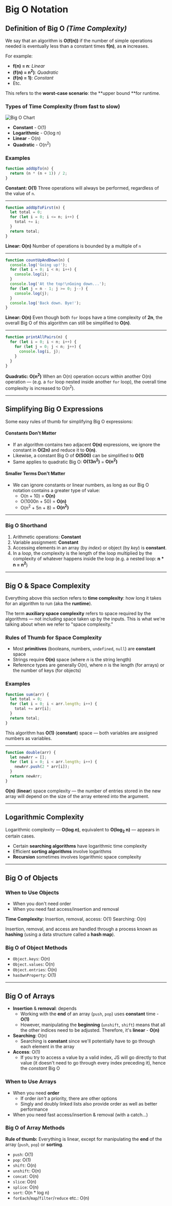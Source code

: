 # Big O Notation

## Definition of Big O _(Time Complexity)_

We say that an algorithm is **O(f(n))** if the number of simple operations needed is eventually less than a constant times **f(n)**, as **n** increases.

For example:

- **f(n) = n**: _Linear_
- **(f(n) = n<sup>2</sup>)**: _Quadratic_
- **(f(n) = 1)**: _Constant_
- Etc.

This refers to the **worst-case scenario**: the **upper bound **for runtime.

### Types of Time Complexity (from fast to slow)

![Big O Chart](https://external-content.duckduckgo.com/iu/?u=http%3A%2F%2Fmattjmatthias.co%2Fcontent%2Fimages%2Fbig-o-chart.png&f=1&nofb=1)

- **Constant** - O(1)
- **Logarithmic** - O(log n)
- **Linear** - O(n)
- **Quadratic** - O(n<sup>2</sup>)

### Examples

```javascript
function addUpTo(n) {
  return (n * (n + 1)) / 2;
}
```

**Constant: O(1)**
Three operations will always be performed, regardless of the value of `n`.

---

```javascript
function addUpToFirst(n) {
  let total = 0;
  for (let i = 0; i <= n; i++) {
    total += i;
  }
  return total;
}
```

**Linear: O(n)**
Number of operations is bounded by a multiple of `n`

---

```javascript
function countUpAndDown(n) {
  console.log('Going up!');
  for (let i = 0; i < n; i++) {
    console.log(i);
  }
  console.log('At the top!\nGoing down...');
  for (let j = n - 1; j >= 0; j--) {
    console.log(j);
  }
  console.log('Back down. Bye!');
}
```

**Linear: O(n)**
Even though both `for` loops have a time complexity of **2n**, the overall Big O of this algorithm can still be simplified to **O(n)**.

---

```javascript
function printAllPairs(n) {
  for (let i = 0; i < n; i++) {
    for (let j = 0; j < n; j++) {
      console.log(i, j);
    }
  }
}
```

**Quadratic: O(n<sup>2</sup>)**
When an O(n) operation occurs within another O(n) operation — (e.g. a `for` loop nested inside another `for` loop), the overall time complexity is increased to O(n<sup>2</sup>).

---

## Simplifying Big O Expressions

Some easy rules of thumb for simplifying Big O expressions:

#### Constants Don't Matter

- If an algorithm contains two adjacent **O(n)** expressions, we ignore the constant in **O(2n)** and reduce it to **O(n)**.
- Likewise, a constant Big O of **O(500)** can be simplified to **O(1)**
- Same applies to quadratic Big O: **O(13n<sup>2</sup>)** = **O(n<sup>2</sup>)**

#### Smaller Terms Don't Matter

- We can ignore constants or linear numbers, as long as our Big O notation contains a greater type of value:
  - O(n + 10) = **O(n)**
  - O(1000n + 50) = **O(n)**
  - O(n<sup>2</sup> + 5n + 8) = **O(n<sup>2</sup>)**

---

### Big O Shorthand

1. Arithmetic operations: **Constant**
2. Variable assignment: **Constant**
3. Accessing elements in an array (by _index_) or object (by _key_) is **constant**.
4. In a _loop_, the complexity is the length of the loop multiplied by the complexity of whatever happens inside the loop (e.g. a nested loop: **n \* n = n<sup>2</sup>**)

---

## Big O & Space Complexity

Everything above this section refers to **time complexity**: how long it takes for an algorithm to run (aka the **runtime**).

The term **auxiliary space complexity** refers to space required by the algorithms — not including space taken up by the inputs. This is what we're talking about when we refer to "space complexity."

### Rules of Thumb for Space Complexity

- Most **primitives** (booleans, numbers, `undefined`, `null`) are **constant** space
- Strings require **O(n)** space (where _n_ is the string length)
- Reference types are generally O(n), where _n_ is the length (for arrays) or the number of keys (for objects)

### Examples

```javascript
function sum(arr) {
  let total = 0;
  for (let i = 0; i < arr.length; i++) {
    total += arr[i];
  }
  return total;
}
```

This algorithm has **O(1)** (**constant**) space — both variables are assigned numbers as variables.

---

```javascript
function double(arr) {
  let newArr = [];
  for (let i = 0; i < arr.length; i++) {
    newArr.push(2 * arr[i]);
  }
  return newArr;
}
```

**O(n)** (**linear**) space complexity — the number of entries stored in the new array will depend on the size of the array entered into the argument.

---

## Logarithmic Complexity

Logarithmic complexity — **O(log _n_)**, equivalent to **O(log<sub>2</sub> n)** — appears in certain cases.

- Certain **searching algorithms** have logarithmic time complexity
- Efficient **sorting algorithms** involve logarithms
- **Recursion** sometimes involves logarithmic space complexity

---

## Big O of Objects

### When to Use Objects

- When you don't need order
- When you need fast access/insertion and removal

**Time Complexity:**
Insertion, removal, access: O(1)
Searching: O(n)

Insertion, removal, and access are handled through a process known as **hashing** (using a data structure called a **hash map**).

### Big O of Object Methods

- `Object.keys`: O(n)
- `Object.values`: O(n)
- `Object.entries`: O(n)
- `hasOwnProperty`: O(1)

---

## Big O of Arrays

- **Insertion** & **removal**: depends
  - Working with the **end** of an array (`push`, `pop`) uses **constant** time - **O(1)**
  - However, manipulating the **beginning** (`unshift`, `shift`) means that all the other indices need to be adjusted. Therefore, it's **linear** - **O(n)**
- **Searching**: O(n)
  - Searching is **constant** since we'll potentially have to go through each element in the array
- **Access**: O(1)
  - If you try to access a value by a valid index, JS will go directly to that value (it doesn't need to go through every index preceding it), hence the _constant_ Big O

### When to Use Arrays

- When you need **order**
  - If order _isn't_ a priority, there are other options
  - Singly and doubly linked lists also provide order as well as better performance
- When you need fast access/insertion & removal (with a catch...)

### Big O of Array Methods

**Rule of thumb:** Everything is linear, except for manipulating the **end** of the array (`push`, `pop`) or **sorting**.

- `push`: O(1)
- `pop`: O(1)
- `shift`: O(n)
- `unshift`: O(n)
- `concat`: O(n)
- `slice`: O(n)
- `splice`: O(n)
- `sort`: O(n \* log n)
- `forEach`/`map`/`filter`/`reduce` etc.: O(n)
